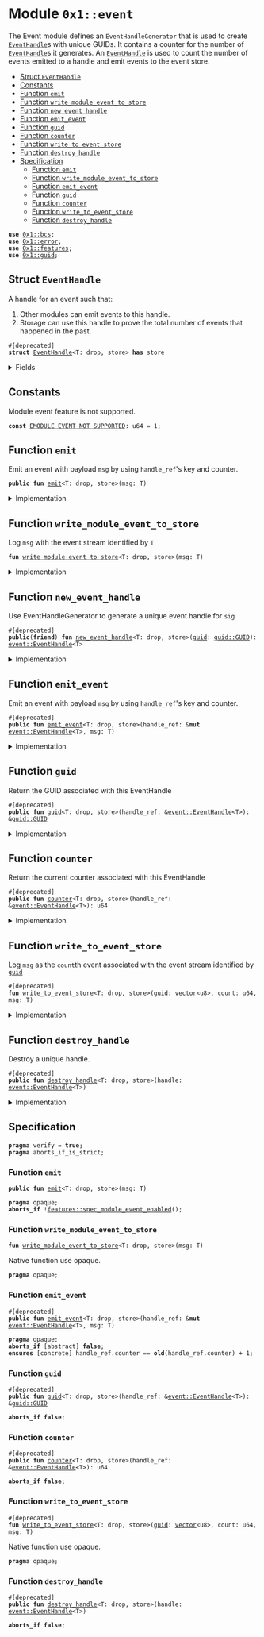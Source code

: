 
<a name="0x1_event"></a>

# Module `0x1::event`

The Event module defines an <code>EventHandleGenerator</code> that is used to create
<code><a href="event.md#0x1_event_EventHandle">EventHandle</a></code>s with unique GUIDs. It contains a counter for the number
of <code><a href="event.md#0x1_event_EventHandle">EventHandle</a></code>s it generates. An <code><a href="event.md#0x1_event_EventHandle">EventHandle</a></code> is used to count the number of
events emitted to a handle and emit events to the event store.


-  [Struct `EventHandle`](#0x1_event_EventHandle)
-  [Constants](#@Constants_0)
-  [Function `emit`](#0x1_event_emit)
-  [Function `write_module_event_to_store`](#0x1_event_write_module_event_to_store)
-  [Function `new_event_handle`](#0x1_event_new_event_handle)
-  [Function `emit_event`](#0x1_event_emit_event)
-  [Function `guid`](#0x1_event_guid)
-  [Function `counter`](#0x1_event_counter)
-  [Function `write_to_event_store`](#0x1_event_write_to_event_store)
-  [Function `destroy_handle`](#0x1_event_destroy_handle)
-  [Specification](#@Specification_1)
    -  [Function `emit`](#@Specification_1_emit)
    -  [Function `write_module_event_to_store`](#@Specification_1_write_module_event_to_store)
    -  [Function `emit_event`](#@Specification_1_emit_event)
    -  [Function `guid`](#@Specification_1_guid)
    -  [Function `counter`](#@Specification_1_counter)
    -  [Function `write_to_event_store`](#@Specification_1_write_to_event_store)
    -  [Function `destroy_handle`](#@Specification_1_destroy_handle)


<pre><code><b>use</b> <a href="..\../aptos-stdlib\../move-stdlib\doc\bcs.md#0x1_bcs">0x1::bcs</a>;
<b>use</b> <a href="..\../aptos-stdlib\../move-stdlib\doc\error.md#0x1_error">0x1::error</a>;
<b>use</b> <a href="..\../aptos-stdlib\../move-stdlib\doc\features.md#0x1_features">0x1::features</a>;
<b>use</b> <a href="guid.md#0x1_guid">0x1::guid</a>;
</code></pre>



<a name="0x1_event_EventHandle"></a>

## Struct `EventHandle`

A handle for an event such that:
1. Other modules can emit events to this handle.
2. Storage can use this handle to prove the total number of events that happened in the past.


<pre><code>#[deprecated]
<b>struct</b> <a href="event.md#0x1_event_EventHandle">EventHandle</a>&lt;T: drop, store&gt; <b>has</b> store
</code></pre>



<details>
<summary>Fields</summary>


<dl>
<dt>
<code>counter: u64</code>
</dt>
<dd>
 Total number of events emitted to this event stream.
</dd>
<dt>
<code><a href="guid.md#0x1_guid">guid</a>: <a href="guid.md#0x1_guid_GUID">guid::GUID</a></code>
</dt>
<dd>
 A globally unique ID for this event stream.
</dd>
</dl>


</details>

<a name="@Constants_0"></a>

## Constants


<a name="0x1_event_EMODULE_EVENT_NOT_SUPPORTED"></a>

Module event feature is not supported.


<pre><code><b>const</b> <a href="event.md#0x1_event_EMODULE_EVENT_NOT_SUPPORTED">EMODULE_EVENT_NOT_SUPPORTED</a>: u64 = 1;
</code></pre>



<a name="0x1_event_emit"></a>

## Function `emit`

Emit an event with payload <code>msg</code> by using <code>handle_ref</code>'s key and counter.


<pre><code><b>public</b> <b>fun</b> <a href="event.md#0x1_event_emit">emit</a>&lt;T: drop, store&gt;(msg: T)
</code></pre>



<details>
<summary>Implementation</summary>


<pre><code><b>public</b> <b>fun</b> <a href="event.md#0x1_event_emit">emit</a>&lt;T: store + drop&gt;(msg: T) {
    <b>assert</b>!(<a href="..\../aptos-stdlib\../move-stdlib\doc\features.md#0x1_features_module_event_enabled">features::module_event_enabled</a>(), std::error::invalid_state(<a href="event.md#0x1_event_EMODULE_EVENT_NOT_SUPPORTED">EMODULE_EVENT_NOT_SUPPORTED</a>));
    <a href="event.md#0x1_event_write_module_event_to_store">write_module_event_to_store</a>&lt;T&gt;(msg);
}
</code></pre>



</details>

<a name="0x1_event_write_module_event_to_store"></a>

## Function `write_module_event_to_store`

Log <code>msg</code> with the event stream identified by <code>T</code>


<pre><code><b>fun</b> <a href="event.md#0x1_event_write_module_event_to_store">write_module_event_to_store</a>&lt;T: drop, store&gt;(msg: T)
</code></pre>



<details>
<summary>Implementation</summary>


<pre><code><b>native</b> <b>fun</b> <a href="event.md#0x1_event_write_module_event_to_store">write_module_event_to_store</a>&lt;T: drop + store&gt;(msg: T);
</code></pre>



</details>

<a name="0x1_event_new_event_handle"></a>

## Function `new_event_handle`

Use EventHandleGenerator to generate a unique event handle for <code>sig</code>


<pre><code>#[deprecated]
<b>public</b>(<b>friend</b>) <b>fun</b> <a href="event.md#0x1_event_new_event_handle">new_event_handle</a>&lt;T: drop, store&gt;(<a href="guid.md#0x1_guid">guid</a>: <a href="guid.md#0x1_guid_GUID">guid::GUID</a>): <a href="event.md#0x1_event_EventHandle">event::EventHandle</a>&lt;T&gt;
</code></pre>



<details>
<summary>Implementation</summary>


<pre><code><b>public</b>(<b>friend</b>) <b>fun</b> <a href="event.md#0x1_event_new_event_handle">new_event_handle</a>&lt;T: drop + store&gt;(<a href="guid.md#0x1_guid">guid</a>: GUID): <a href="event.md#0x1_event_EventHandle">EventHandle</a>&lt;T&gt; {
    <a href="event.md#0x1_event_EventHandle">EventHandle</a>&lt;T&gt; {
        counter: 0,
        <a href="guid.md#0x1_guid">guid</a>,
    }
}
</code></pre>



</details>

<a name="0x1_event_emit_event"></a>

## Function `emit_event`

Emit an event with payload <code>msg</code> by using <code>handle_ref</code>'s key and counter.


<pre><code>#[deprecated]
<b>public</b> <b>fun</b> <a href="event.md#0x1_event_emit_event">emit_event</a>&lt;T: drop, store&gt;(handle_ref: &<b>mut</b> <a href="event.md#0x1_event_EventHandle">event::EventHandle</a>&lt;T&gt;, msg: T)
</code></pre>



<details>
<summary>Implementation</summary>


<pre><code><b>public</b> <b>fun</b> <a href="event.md#0x1_event_emit_event">emit_event</a>&lt;T: drop + store&gt;(handle_ref: &<b>mut</b> <a href="event.md#0x1_event_EventHandle">EventHandle</a>&lt;T&gt;, msg: T) {
    <a href="event.md#0x1_event_write_to_event_store">write_to_event_store</a>&lt;T&gt;(<a href="..\../aptos-stdlib\../move-stdlib\doc\bcs.md#0x1_bcs_to_bytes">bcs::to_bytes</a>(&handle_ref.<a href="guid.md#0x1_guid">guid</a>), handle_ref.counter, msg);
    <b>spec</b> {
        <b>assume</b> handle_ref.counter + 1 &lt;= MAX_U64;
    };
    handle_ref.counter = handle_ref.counter + 1;
}
</code></pre>



</details>

<a name="0x1_event_guid"></a>

## Function `guid`

Return the GUID associated with this EventHandle


<pre><code>#[deprecated]
<b>public</b> <b>fun</b> <a href="guid.md#0x1_guid">guid</a>&lt;T: drop, store&gt;(handle_ref: &<a href="event.md#0x1_event_EventHandle">event::EventHandle</a>&lt;T&gt;): &<a href="guid.md#0x1_guid_GUID">guid::GUID</a>
</code></pre>



<details>
<summary>Implementation</summary>


<pre><code><b>public</b> <b>fun</b> <a href="guid.md#0x1_guid">guid</a>&lt;T: drop + store&gt;(handle_ref: &<a href="event.md#0x1_event_EventHandle">EventHandle</a>&lt;T&gt;): &GUID {
    &handle_ref.<a href="guid.md#0x1_guid">guid</a>
}
</code></pre>



</details>

<a name="0x1_event_counter"></a>

## Function `counter`

Return the current counter associated with this EventHandle


<pre><code>#[deprecated]
<b>public</b> <b>fun</b> <a href="event.md#0x1_event_counter">counter</a>&lt;T: drop, store&gt;(handle_ref: &<a href="event.md#0x1_event_EventHandle">event::EventHandle</a>&lt;T&gt;): u64
</code></pre>



<details>
<summary>Implementation</summary>


<pre><code><b>public</b> <b>fun</b> <a href="event.md#0x1_event_counter">counter</a>&lt;T: drop + store&gt;(handle_ref: &<a href="event.md#0x1_event_EventHandle">EventHandle</a>&lt;T&gt;): u64 {
    handle_ref.counter
}
</code></pre>



</details>

<a name="0x1_event_write_to_event_store"></a>

## Function `write_to_event_store`

Log <code>msg</code> as the <code>count</code>th event associated with the event stream identified by <code><a href="guid.md#0x1_guid">guid</a></code>


<pre><code>#[deprecated]
<b>fun</b> <a href="event.md#0x1_event_write_to_event_store">write_to_event_store</a>&lt;T: drop, store&gt;(<a href="guid.md#0x1_guid">guid</a>: <a href="..\../aptos-stdlib\../move-stdlib\doc\vector.md#0x1_vector">vector</a>&lt;u8&gt;, count: u64, msg: T)
</code></pre>



<details>
<summary>Implementation</summary>


<pre><code><b>native</b> <b>fun</b> <a href="event.md#0x1_event_write_to_event_store">write_to_event_store</a>&lt;T: drop + store&gt;(<a href="guid.md#0x1_guid">guid</a>: <a href="..\../aptos-stdlib\../move-stdlib\doc\vector.md#0x1_vector">vector</a>&lt;u8&gt;, count: u64, msg: T);
</code></pre>



</details>

<a name="0x1_event_destroy_handle"></a>

## Function `destroy_handle`

Destroy a unique handle.


<pre><code>#[deprecated]
<b>public</b> <b>fun</b> <a href="event.md#0x1_event_destroy_handle">destroy_handle</a>&lt;T: drop, store&gt;(handle: <a href="event.md#0x1_event_EventHandle">event::EventHandle</a>&lt;T&gt;)
</code></pre>



<details>
<summary>Implementation</summary>


<pre><code><b>public</b> <b>fun</b> <a href="event.md#0x1_event_destroy_handle">destroy_handle</a>&lt;T: drop + store&gt;(handle: <a href="event.md#0x1_event_EventHandle">EventHandle</a>&lt;T&gt;) {
    <a href="event.md#0x1_event_EventHandle">EventHandle</a>&lt;T&gt; { counter: _, <a href="guid.md#0x1_guid">guid</a>: _ } = handle;
}
</code></pre>



</details>

<a name="@Specification_1"></a>

## Specification



<pre><code><b>pragma</b> verify = <b>true</b>;
<b>pragma</b> aborts_if_is_strict;
</code></pre>



<a name="@Specification_1_emit"></a>

### Function `emit`


<pre><code><b>public</b> <b>fun</b> <a href="event.md#0x1_event_emit">emit</a>&lt;T: drop, store&gt;(msg: T)
</code></pre>




<pre><code><b>pragma</b> opaque;
<b>aborts_if</b> !<a href="..\../aptos-stdlib\../move-stdlib\doc\features.md#0x1_features_spec_module_event_enabled">features::spec_module_event_enabled</a>();
</code></pre>



<a name="@Specification_1_write_module_event_to_store"></a>

### Function `write_module_event_to_store`


<pre><code><b>fun</b> <a href="event.md#0x1_event_write_module_event_to_store">write_module_event_to_store</a>&lt;T: drop, store&gt;(msg: T)
</code></pre>


Native function use opaque.


<pre><code><b>pragma</b> opaque;
</code></pre>



<a name="@Specification_1_emit_event"></a>

### Function `emit_event`


<pre><code>#[deprecated]
<b>public</b> <b>fun</b> <a href="event.md#0x1_event_emit_event">emit_event</a>&lt;T: drop, store&gt;(handle_ref: &<b>mut</b> <a href="event.md#0x1_event_EventHandle">event::EventHandle</a>&lt;T&gt;, msg: T)
</code></pre>




<pre><code><b>pragma</b> opaque;
<b>aborts_if</b> [abstract] <b>false</b>;
<b>ensures</b> [concrete] handle_ref.counter == <b>old</b>(handle_ref.counter) + 1;
</code></pre>



<a name="@Specification_1_guid"></a>

### Function `guid`


<pre><code>#[deprecated]
<b>public</b> <b>fun</b> <a href="guid.md#0x1_guid">guid</a>&lt;T: drop, store&gt;(handle_ref: &<a href="event.md#0x1_event_EventHandle">event::EventHandle</a>&lt;T&gt;): &<a href="guid.md#0x1_guid_GUID">guid::GUID</a>
</code></pre>




<pre><code><b>aborts_if</b> <b>false</b>;
</code></pre>



<a name="@Specification_1_counter"></a>

### Function `counter`


<pre><code>#[deprecated]
<b>public</b> <b>fun</b> <a href="event.md#0x1_event_counter">counter</a>&lt;T: drop, store&gt;(handle_ref: &<a href="event.md#0x1_event_EventHandle">event::EventHandle</a>&lt;T&gt;): u64
</code></pre>




<pre><code><b>aborts_if</b> <b>false</b>;
</code></pre>



<a name="@Specification_1_write_to_event_store"></a>

### Function `write_to_event_store`


<pre><code>#[deprecated]
<b>fun</b> <a href="event.md#0x1_event_write_to_event_store">write_to_event_store</a>&lt;T: drop, store&gt;(<a href="guid.md#0x1_guid">guid</a>: <a href="..\../aptos-stdlib\../move-stdlib\doc\vector.md#0x1_vector">vector</a>&lt;u8&gt;, count: u64, msg: T)
</code></pre>


Native function use opaque.


<pre><code><b>pragma</b> opaque;
</code></pre>



<a name="@Specification_1_destroy_handle"></a>

### Function `destroy_handle`


<pre><code>#[deprecated]
<b>public</b> <b>fun</b> <a href="event.md#0x1_event_destroy_handle">destroy_handle</a>&lt;T: drop, store&gt;(handle: <a href="event.md#0x1_event_EventHandle">event::EventHandle</a>&lt;T&gt;)
</code></pre>




<pre><code><b>aborts_if</b> <b>false</b>;
</code></pre>


[move-book]: https://aptos.dev/move/book/SUMMARY
